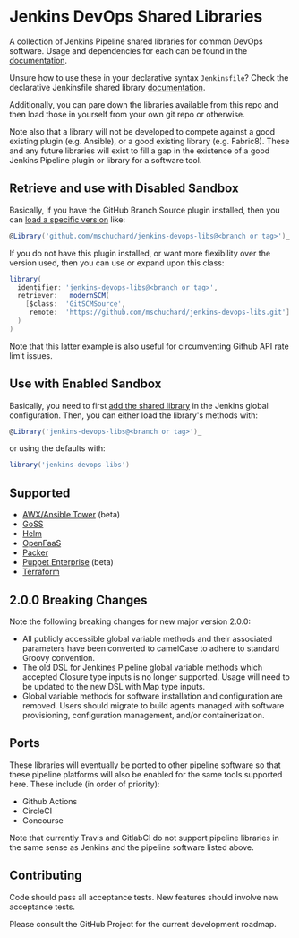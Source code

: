 # Jenkins DevOps Shared Libraries

A collection of Jenkins Pipeline shared libraries for common DevOps software. Usage and dependencies for each can be found in the [documentation](docs).

Unsure how to use these in your declarative syntax `Jenkinsfile`? Check the declarative Jenkinsfile shared library [documentation](https://jenkins.io/doc/book/pipeline/shared-libraries/#using-libraries).

Additionally, you can pare down the libraries available from this repo and then load those in yourself from your own git repo or otherwise.

Note also that a library will not be developed to compete against a good existing plugin (e.g. Ansible), or a good existing library (e.g. Fabric8). These and any future libraries will exist to fill a gap in the existence of a good Jenkins Pipeline plugin or library for a software tool.

## Retrieve and use with Disabled Sandbox

Basically, if you have the GitHub Branch Source plugin installed, then you can [load a specific version](https://jenkins.io/doc/book/pipeline/shared-libraries/#library-versions) like:

```groovy
@Library('github.com/mschuchard/jenkins-devops-libs@<branch or tag>')_
```

If you do not have this plugin installed, or want more flexibility over the version used, then you can use or expand upon this class:

```groovy
library(
  identifier: 'jenkins-devops-libs@<branch or tag>',
  retriever:   modernSCM(
    [$class:  'GitSCMSource',
     remote:  'https://github.com/mschuchard/jenkins-devops-libs.git']
  )
)
```

Note that this latter example is also useful for circumventing Github API rate limit issues.

## Use with Enabled Sandbox

Basically, you need to first [add the shared library](https://jenkins.io/doc/book/pipeline/shared-libraries/#global-shared-libraries) in the Jenkins global configuration. Then, you can either load the library's methods with:

```groovy
@Library('jenkins-devops-libs@<branch or tag>')_
```

or using the defaults with:

```groovy
library('jenkins-devops-libs')
```

## Supported
- [AWX/Ansible Tower](docs/AWX.md) (beta)
- [GoSS](docs/Goss.md)
- [Helm](docs/Helm.md)
- [OpenFaaS](docs/FaaS.md)
- [Packer](docs/Packer.md)
- [Puppet Enterprise](docs/Puppet.md) (beta)
- [Terraform](docs/Terraform.md)

## 2.0.0 Breaking Changes
Note the following breaking changes for new major version 2.0.0:

- All publicly accessible global variable methods and their associated parameters have been converted to camelCase to adhere to standard Groovy convention.
- The old DSL for Jenkines Pipeline global variable methods which accepted Closure type inputs is no longer supported. Usage will need to be updated to the new DSL with Map type inputs.
- Global variable methods for software installation and configuration are removed. Users should migrate to build agents managed with software provisioning, configuration management, and/or containerization.

## Ports

These libraries will eventually be ported to other pipeline software so that these pipeline platforms will also be enabled for the same tools supported here. These include (in order of priority):

- Github Actions
- CircleCI
- Concourse

Note that currently Travis and GitlabCI do not support pipeline libraries in the same sense as Jenkins and the pipeline software listed above.

## Contributing
Code should pass all acceptance tests. New features should involve new acceptance tests.

Please consult the GitHub Project for the current development roadmap.
